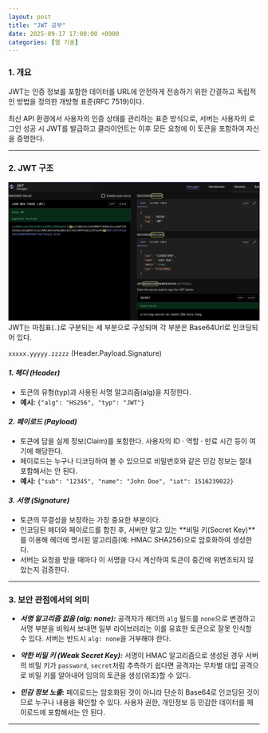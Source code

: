 ```yaml
---
layout: post
title: "JWT 공부"
date: 2025-09-17 17:00:00 +0900
categories: [웹 기술]
---
```


### 1. 개요

JWT는 인증 정보를 포함한 데이터를 URL에 안전하게 전송하기 위한 간결하고 독립적인 방법을 정의한 개방형 표준(RFC 7519)이다.

최신 API 환경에서 사용자의 인증 상태를 관리하는 표준 방식으로, 서버는 사용자의 로그인 성공 시 JWT를 발급하고 클라이언트는 이후 모든 요청에 이 토큰을 포함하여 자신을 증명한다.

---

### 2. JWT 구조
   ![JWT](/assets/images/JWT_1.png)
JWT는 마침표(`.`)로 구분되는 세 부분으로 구성되며 각 부분은 Base64Url로 인코딩되어 있다.

`xxxxx.yyyyy.zzzzz` (Header.Payload.Signature)

#### ***1. 헤더 (Header)***
*   토큰의 유형(typ)과 사용된 서명 알고리즘(alg)을 지정한다.
*   **예시:** `{"alg": "HS256", "typ": "JWT"}`

#### ***2. 페이로드 (Payload)***
*   토큰에 담을 실제 정보(Claim)를 포함한다. 사용자의 ID · 역할 · 만료 시간 등이 여기에 해당한다.
*   페이로드는 누구나 디코딩하여 볼 수 있으므로 비밀번호와 같은 민감 정보는 절대 포함해서는 안 된다.
*   **예시:** `{"sub": "12345", "name": "John Doe", "iat": 1516239022}`

#### ***3. 서명 (Signature)***
*   토큰의 무결성을 보장하는 가장 중요한 부분이다.
*   인코딩된 헤더와 페이로드를 합친 후, 서버만 알고 있는 **비밀 키(Secret Key)**를 이용해 헤더에 명시된 알고리즘(예: HMAC SHA256)으로 암호화하여 생성한다.
*   서버는 요청을 받을 때마다 이 서명을 다시 계산하여 토큰이 중간에 위변조되지 않았는지 검증한다.

---

### 3. 보안 관점에서의 의미

*   ***서명 알고리즘 없음 (alg: none):***
    공격자가 헤더의 `alg` 필드를 `none`으로 변경하고 서명 부분을 비워서 보내면 일부 라이브러리는 이를 유효한 토큰으로 잘못 인식할 수 있다. 서버는 반드시 `alg: none`을 거부해야 한다.

*   ***약한 비밀 키 (Weak Secret Key):***
    서명이 HMAC 알고리즘으로 생성된 경우 서버의 비밀 키가 `password`, `secret`처럼 추측하기 쉽다면 공격자는 무차별 대입 공격으로 비밀 키를 알아내어 임의의 토큰을 생성(위조)할 수 있다.

*   ***민감 정보 노출:***
    페이로드는 암호화된 것이 아니라 단순히 Base64로 인코딩된 것이므로 누구나 내용을 확인할 수 있다. 사용자 권한, 개인정보 등 민감한 데이터를 페이로드에 포함해서는 안 된다.

<hr class="short-rule">